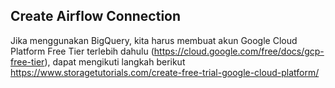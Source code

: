 ## Create Airflow Connection

Jika menggunakan BigQuery, kita harus membuat akun Google Cloud Platform Free Tier terlebih dahulu (https://cloud.google.com/free/docs/gcp-free-tier), dapat mengikuti langkah berikut https://www.storagetutorials.com/create-free-trial-google-cloud-platform/

